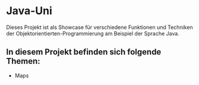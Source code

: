 # Java-Uni

Dieses Projekt ist als Showcase für verschiedene Funktionen und Techniken der Objektorientierten-Programmierung am Beispiel der Sprache Java.

## In diesem Projekt befinden sich folgende Themen:
- Maps
